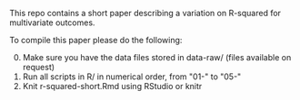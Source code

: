 This repo contains a short paper describing a variation on R-squared for multivariate outcomes. 

To compile this paper please do the following:

0. Make sure you have the data files stored in data-raw/ (files available on request)
1. Run all scripts in R/ in numerical order, from "01-" to "05-"
2. Knit r-squared-short.Rmd using RStudio or knitr

